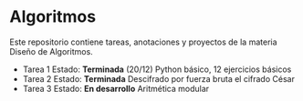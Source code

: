 # Algoritmos
Este repositorio contiene tareas, anotaciones y proyectos de la materia Diseño de Algoritmos.
- Tarea 1 Estado: **Terminada** (20/12)
    Python básico, 12 ejercicios básicos
- Tarea 2 Estado: **Terminada**
    Descifrado por fuerza bruta el cifrado César
- Tarea 3 Estado: **En desarrollo**
    Aritmética modular